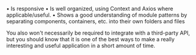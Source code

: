 • Is responsive
• Is well organized, using Context and Axios where applicable/useful.
• Shows a good understanding of module patterns by separating components, containers, etc. into their own folders and files

You also won't necessarily be required to integrate with a third-party API, but you should know that it is one of the best ways to make a really interesting and useful application in a short amount of time.